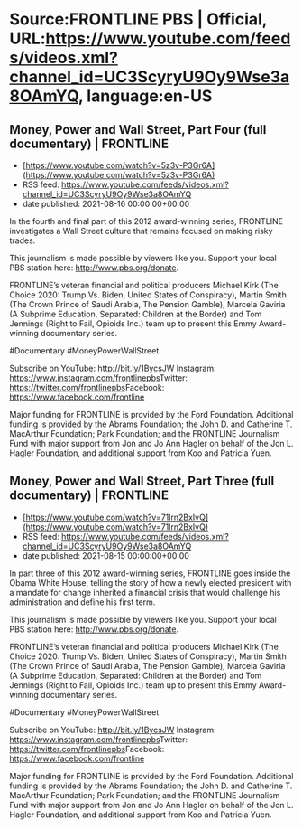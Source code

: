 # Source:FRONTLINE PBS | Official, URL:https://www.youtube.com/feeds/videos.xml?channel_id=UC3ScyryU9Oy9Wse3a8OAmYQ, language:en-US

## Money, Power and Wall Street, Part Four (full documentary) | FRONTLINE
 - [https://www.youtube.com/watch?v=5z3v-P3Gr6A](https://www.youtube.com/watch?v=5z3v-P3Gr6A)
 - RSS feed: https://www.youtube.com/feeds/videos.xml?channel_id=UC3ScyryU9Oy9Wse3a8OAmYQ
 - date published: 2021-08-16 00:00:00+00:00

In the fourth and final part of this 2012 award-winning series, FRONTLINE investigates a Wall Street culture that remains focused on making risky trades.
 
This journalism is made possible by viewers like you. Support your local PBS station here: http://www.pbs.org/donate​.
 
FRONTLINE’s veteran financial and political producers Michael Kirk (The Choice 2020: Trump Vs. Biden, United States of Conspiracy), Martin Smith (The Crown Prince of Saudi Arabia, The Pension Gamble), Marcela Gaviria (A Subprime Education, Separated: Children at the Border) and Tom Jennings (Right to Fail, Opioids Inc.) team up to present this Emmy Award-winning documentary series.
 
#Documentary​ #MoneyPowerWallStreet 

Subscribe on YouTube: http://bit.ly/1BycsJW​
Instagram: https://www.instagram.com/frontlinepbs​
Twitter: https://twitter.com/frontlinepbs​
Facebook: https://www.facebook.com/frontline

Major funding for FRONTLINE is provided by the Ford Foundation. Additional funding is provided by the Abrams Foundation; the John D. and Catherine T. MacArthur Foundation; Park Foundation; and the FRONTLINE Journalism Fund with major support from Jon and Jo Ann Hagler on behalf of the Jon L. Hagler Foundation, and additional support from Koo and Patricia Yuen.

## Money, Power and Wall Street, Part Three (full documentary) | FRONTLINE
 - [https://www.youtube.com/watch?v=71lrn2BxIvQ](https://www.youtube.com/watch?v=71lrn2BxIvQ)
 - RSS feed: https://www.youtube.com/feeds/videos.xml?channel_id=UC3ScyryU9Oy9Wse3a8OAmYQ
 - date published: 2021-08-15 00:00:00+00:00

In part three of this 2012 award-winning series, FRONTLINE goes inside the Obama White House, telling the story of how a newly elected president with a mandate for change inherited a financial crisis that would challenge his administration and define his first term.
 
This journalism is made possible by viewers like you. Support your local PBS station here: http://www.pbs.org/donate​.
 
FRONTLINE’s veteran financial and political producers Michael Kirk (The Choice 2020: Trump Vs. Biden, United States of Conspiracy), Martin Smith (The Crown Prince of Saudi Arabia, The Pension Gamble), Marcela Gaviria (A Subprime Education, Separated: Children at the Border) and Tom Jennings (Right to Fail, Opioids Inc.) team up to present this Emmy Award-winning documentary series.
 
#Documentary​ #MoneyPowerWallStreet 

Subscribe on YouTube: http://bit.ly/1BycsJW​
Instagram: https://www.instagram.com/frontlinepbs​
Twitter: https://twitter.com/frontlinepbs​
Facebook: https://www.facebook.com/frontline

Major funding for FRONTLINE is provided by the Ford Foundation. Additional funding is provided by the Abrams Foundation; the John D. and Catherine T. MacArthur Foundation; Park Foundation; and the FRONTLINE Journalism Fund with major support from Jon and Jo Ann Hagler on behalf of the Jon L. Hagler Foundation, and additional support from Koo and Patricia Yuen.

